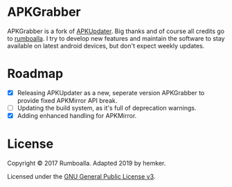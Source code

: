 # APKGrabber
APKGrabber is a fork of [APKUpdater](https://github.com/rumboalla/apkupdater). Big thanks and of course
all credits go to [rumboalla](https://github.com/rumboalla).
I try to develop new features and maintain the software to stay available on latest android devices,
but don't expect weekly updates.

# Roadmap
* [x] Releasing APKUpdater as a new, seperate version APKGrabber to provide fixed APKMirror API break.
* [ ] Updating the build system, as it's full of deprecation warnings.
* [x] Adding enhanced handling for APKMirror.

# License
Copyright &copy; 2017 Rumboalla.
Adapted 2019 by hemker.

Licensed under the [GNU General Public License v3](https://www.gnu.org/licenses/gpl-3.0.en.html).
